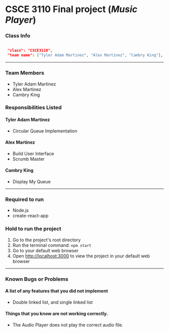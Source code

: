 # CSCE 3110 Final project (*Music Player*)


### Class Info
 ```json

  "class": "CSCE3110",
  "team name": ["Tyler Adam Martinez", "Alex Martinez", "Cambry King"],

```
---

### Team Members
* Tyler Adam Martinez
* Alex Martinez
* Cambry King

### Responsibilities Listed
#### Tyler Adam Martinez
* Circular Queue Implementation

#### Alex Martinez
* Build User Interface
* Scrumb Master

#### Cambry King
* Display My Queue


---

### Required to run
* Node.js
* create-react-app

### Hold to run the project
1. Go to the project's root directory
2. Run the terminal command: `npm start`
3. Go to your default web browser
4. Open [http://localhost:3000](http://localhost:3000) to view the project in your default web browser

---

### Known Bugs or Problems
#### A list of any features that you did not implement
* Double linked list, and single linked list

#### Things that you know are not working correctly.
* The Audio Player does not play the correct audio file. 
